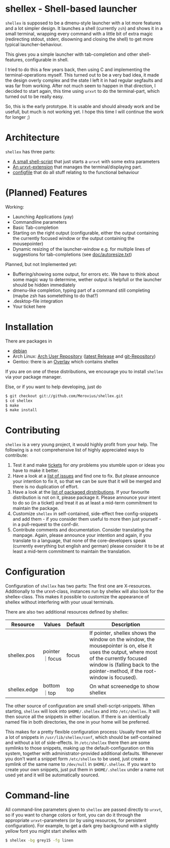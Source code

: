 shellex - Shell-based launcher
==============================

`shellex` is supposed to be a dmenu-style launcher with a lot more features and
a lot simpler design.  It launches a shell (currently `zsh`) and shows it in a
small terminal, wrapping every command with a little bit of extra magic
(redirecting stdout, stderr, disowning and closing the shell) to get more
typical launcher-behaviour.

This gives you a simple launcher with tab-completion and other shell-features,
configurable in shell.

I tried to do this a few years back, then using C and implementing the
terminal-operations myself. This turned out to be a very bad idea, it made the
design overly complex and the state I left it in had regular segfaults and was far
from working. After not much seem to happen in that direction, I decided to
start again, this time using `urxvt` to do the terminal-part, which turned out to
be really easy.

So, this is the early prototype. It is usable and should already work and be
usefull, but much is not working yet. I hope this time I will continue the work
for longer ;)


Architecture
============

`shellex` has three parts:

* [A small shell-script](shellex.in) that just starts a `urxvt` with some extra
  parameters
* [An urxvt-extension](urxvt/shellex.in) that manages the terminal/displaying
  part.
* [configfile](conf) that do all stuff relating to the functional behaviour

(Planned) Features
==================

Working:
* Launching Applications (yay)
* Commandline parameters
* Basic Tab-completion
* Starting on the right output (configurable, either the output containing the
  currently focused window or the output containing the mousepointer)
* Dynamic resizing of the launcher-window e.g. for multiple lines of
  suggestions for tab-completions (see [doc/autoresize.txt](doc/autoresize.txt))

Planned, but not Implemented yet:
* Buffering/showing some output, for errors etc. We have to think about some
  magic way to determine, wether output is helpfull or the launcher should be
  hidden immediately
* dmenu-like completion, typing part of a command still completing (maybe zsh
  has sometething to do that?)
* .desktop-file integration
* Your ticket here


Installation
============

There are packages in

* [debian](http://packages.debian.org/search?keywords=shellex&searchon=names&suite=all&section=all&sourceid=mozilla-search)
* Arch Linux: [Arch User Repository](https://aur.archlinux.org/packages/?SeB=n&K=shellex) ([latest Release](https://aur.archlinux.org/packages/shellex/) and [git-Repository](https://aur.archlinux.org/packages/shellex-git/))
* Gentoo: there is an [Overlay](https://github.com/proxypoke/gentoo-overlay) which contains shellex

If you are on one of these distributions, we encourage you to install `shellex`
via your package manager.

Else, or if you want to help developing, just do

```sh
$ git checkout git://github.com/Merovius/shellex.git
$ cd shellex
$ make
$ make install
```


Contributing
============

`shellex` is a very young project, it would highly profit from your help. The
following is a not comprehensive list of highly appreciated ways to contribute:

1. Test it and make [tickets](https://github.com/Merovius/shellex/issues) for
   *any* problems you stumble upon or ideas you have to make it better.
2. Have a look at a [list of issues](https://github.com/Merovius/shellex/issues)
   and find one to fix. But please announce your intention to fix it, so that
   we can be sure that it will be merged and there is no duplication of effort.
3. Have a look at the [list of packaged dirstributions](https://github.com/Merovius/shellex#installation).
   If your favourite distribution is not on it, please package it. Please
   announce your intent to do so (in a ticket) and treat it as at least a
   mid-term commitment to maintain the package.
4. Customize `shellex` in self-contained, side-effect free config-snippets and
   add them - if you consider them useful to more then just yourself - in a
   pull-request to the conf-dir.
5. Contribute comments and documentation. Consider translating the manpage.
   Again, please announce your intention and again, if you translate to a
   language, that none of the core-developers speak (currently everything but
   english and german) please consider it to be at least a mid-term commitment
   to maintain the translation.


Configuration
=============

Configuration of `shellex` has two parts: The first one are X-resources.
Additionally to the urxvt-class, instances run by shellex will also look for
the shellex-class. This makes it possible to customize the appearance of
shellex without interfering with your usual terminals.

There are also two additional resources defined by shellex:


Resource     | Values         | Default | Description
 ----------- | -------------- | ------- | ---
shellex.pos  | pointer｜focus | focus   | If pointer, shellex shows the window on the window, the mousepointer is on, else it uses the output, where most of the currently focused window is (falling back to the pointer-method, if the root-window is focused).
shellex.edge | bottom｜top    | top     | On what screenedge to show shellex

The other source of configuration are small shell-script-snippets. When
starting, `shellex` will look into `$HOME/.shellex` and into `/etc/shellex`. It
will then source all the snippets in either location. If there is an
identically named file in both directories, the one in your home will be
preferred.

This makes for a pretty flexible configuration process: Usually there will be a
lot of snippets in `/usr/lib/shellex/conf`, which should be self-contained and
without a lot of side-effects. In `/etc/shellex` there then are some symlinks
to those snippets, making up the default-configuration on this system, together
with administrator-provided additional defaults. Whenever you don't want a
snippet form `/etc/shellex` to be used, just create a symlink of the same name
to `/dev/null` in `$HOME/.shellex`. If you want to create your own snippets,
just put them in `$HOME/.shellex` under a name not used yet and it will be
automatically sourced.


Command-line
============

All command-line parameters given to `shellex` are passed directly to `urxvt`,
so if you want to change colors or font, you can do it through the appropriate
`urxvt`-parameters (or by using resources, for persistent configuration). For
example, to get a dark grey background with a slightly yellow font you might
start shellex with

```sh
$ shellex -bg grey15 -fg linen
```
